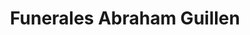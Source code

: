 ---
title: "Funerales Abraham Guillen"
url: /san-miguel-petapa/funerales-abraham-guillen/
shop: Bestattungen
---